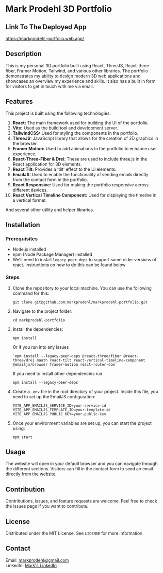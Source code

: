 # Mark Prodehl 3D Portfolio

## Link To The Deployed App

https://markprodehl-portfolio.web.app/

## Description
This is my personal 3D portfolio built using React, ThreeJS, React-three-fiber, Framer Motion, Tailwind, and various other libraries. The portfolio demonstrates my ability to design modern 3D web applications and showcases an overview my experience and skills. It also has a built in form for visitors to get in touch with me via email.

## Features

This project is built using the following technologies:

1. **React:** The main framework used for building the UI of the portfolio.
2. **Vite:** Used as the build tool and development server.
3. **TailwindCSS:** Used for styling the components in the portfolio.
4. **ThreeJS:** JavaScript library that allows for the creation of 3D graphics in the browser.
5. **Framer Motion:** Used to add animations to the portfolio to enhance user experience.
6. **React-Three-Fiber & Drei:** These are used to include three.js in the React application for 3D elements.
7. **React Tilt:** Provides a 'tilt' effect to the UI elements.
8. **EmailJS:** Used to enable the functionality of sending emails directly from the contact form in the portfolio.
9. **React Responsive:** Used for making the portfolio responsive across different devices.
10. **React Vertical Timeline Component:** Used for displaying the timeline in a vertical format.

And several other utility and helper libraries.

## Installation

### Prerequisites
- Node.js installed
- npm (Node Package Manager) installed
- We'll need to install `legacy-peer-deps` to support some older versions of react. Instructions on how to do this can be found below

### Steps
1. Clone the repository to your local machine. You can use the following command for this:
    ```
    git clone git@github.com:markprodehl/markprodehl-portfolio.git
    ```
2. Navigate to the project folder:
    ```
    cd markprodehl-portfolio
    ```
3. Install the dependencies:
    ```
    npm install
    ```
    Or if you run into any issues
    ```
    `npm install --legacy-peer-deps @react-three/fiber @react-three/drei maath react-tilt react-vertical-timeline-component @emailjs/browser framer-motion react-router-dom`
    ```
    If you need to install other dependencies run
    ```
    npm install --legacy-peer-deps
    ```
    
4. Create a `.env` file in the root directory of your project. Inside this file, you need to set up the EmailJS configuration:
    
    ```
    VITE_APP_EMAILJS_SERVICE_ID=your-service-id
    VITE_APP_EMAILJS_TEMPLATE_ID=your-template-id
    VITE_APP_EMAILJS_PUBLIC_KEY=your-public-key
    ```
5. Once your environment variables are set up, you can start the project using:
    ```
    npm start
    ```

## Usage
The website will open in your default browser and you can navigate through the different sections. Visitors can fill in the contact form to send an email directly from the website.

## Contribution
Contributions, issues, and feature requests are welcome. Feel free to check the issues page if you want to contribute.

## License
Distributed under the MIT License. See `LICENSE` for more information.

## Contact
Email: markprodehl@gmail.com  
LinkedIn: [Mark's LinkedIn](https://www.linkedin.com/in/mark-software-engineer/)
